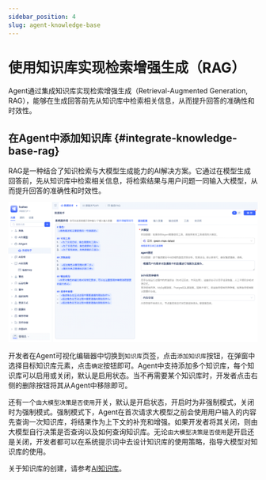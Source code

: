 ```yaml
---
sidebar_position: 4
slug: agent-knowledge-base
---
```


# 使用知识库实现检索增强生成（RAG）

Agent通过集成知识库实现检索增强生成（Retrieval-Augmented Generation, RAG），能够在生成回答前先从知识库中检索相关信息，从而提升回答的准确性和时效性。

## 在Agent中添加知识库 {#integrate-knowledge-base-rag}
RAG是一种结合了知识检索与大模型生成能力的AI解决方案。它通过在模型生成回答前，先从知识库中检索相关信息，将检索结果与用户问题一同输入大模型，从而提升回答的准确性和时效性。

![Agent添加知识库](./img/agent/agent-add-knowledge-base.gif)

开发者在Agent可视化编辑器中切换到`知识库`页签，点击`添加知识库`按钮，在弹窗中选择目标知识库元素，点击`确定`按钮即可。Agent中支持添加多个知识库，每个知识库可以启用或关闭，默认是启用状态。当不再需要某个知识库时，开发者点击右侧的删除按钮将其从Agent中移除即可。

还有一个`由大模型决策是否使用`开关，默认是开启状态，开启时为非强制模式，关闭时为强制模式。强制模式下，Agent在首次请求大模型之前会使用用户输入的内容先查询一次知识库，将结果作为上下文的补充和增强。如果开发者将其关闭，则由大模型自行决策是否查询以及如何查询知识库。无论`由大模型决策是否使用`是开启还是关闭，开发者都可以在系统提示词中去设计知识库的使用策略，指导大模型对知识库的使用。

关于知识库的创建，请参考[AI知识库](../knowledge-base/create-knowledge-elements#create-ai-knowledge-base-element)。
